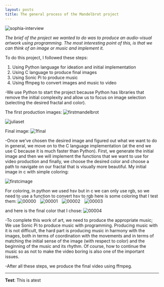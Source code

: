 ```yaml
---
layout: posts
title: The general process of the Mandelbrot project
---
```



<img src="/assets/images/sophia-interview.gif"
    alt="sophia-interview"
    style="float; margin-right: 10px;"  />


*The brief of the project we wanted to do was to produce an audio-visual artwork using programming. The most interesting point of this, is that we can think of an image or music and implement it.*

To do this project, I followed these steps:
1. Using Python language for ideation and initial implementation
2. Using C language to produce final images
3. Using Sonic Pi to produce music
4. Using ffmpeg to convert images and music to video

-We use Python to start the project because Python has libraries that remove the initial complexity and allow us to focus on image selection (selecting the desired fractal and color).

The first production images:
<img src="/assets/images/firstmandelbrot.png"
    alt="firstmandelbrot"
    style="float; margin-right: 10px;"  />

<img src="/assets/images/juliaset.png"
    alt="juliaset"
    style="float; margin-right: 10px;"  />

Final image:
<img src="/assets/images/1final.png"
    alt="1final"
    style="float; margin-right: 10px;"  />

-Once we've chosen the desired image and figured out what we want to do in general, we move on to the C language implementation (at the end we use C because it is much faster than Python).
First, we generate the initial image and then we will implement the functions that we want to use for video production and finally, we choose the desired color and choose a path to navigate on our fractal that is visually more beautiful.
My initial image in c with simple coloring:

<img src="/assets/images/firstcimage.png"
    alt="firstcimage"
    style="float; margin-right: 10px;"  />

For coloring, in python we used hsv but in c we can only use rgb, so we need to use a function to convert hsv to rgb
here is some coloring that I test them:
<img src="/assets/images/00000.png"
    alt="00000"
    style="float; margin-right: 10px;"  />
<img src="/assets/images/00001.png"
    alt="00001"
    style="float; margin-right: 10px;"  />
<img src="/assets/images/00002.png"
    alt="00002"
    style="float; margin-right: 10px;"  />
<img src="/assets/images/00003.png"
    alt="00003"
    style="float; margin-right: 10px;"  />

and here is the final color that I chose:
<img src="/assets/images/00004.png"
    alt="00004"
    style="float; margin-right: 10px;"  />

-To complete this work of art, we need to produce the appropriate music; We use Sonic Pi to produce music with programming. Producing music with it is not difficult, the hard part is producing music in harmony with the images, both in terms of coordination with the movements and in terms of matching the initial sense of the image (with respect to color) and the beginning of the music and its rhythm. Of course, how to continue the music so as not to make the video boring is also one of the important issues.

-After all these steps, we produce the final video using ffmpeg.

---
**Test**: This is atest